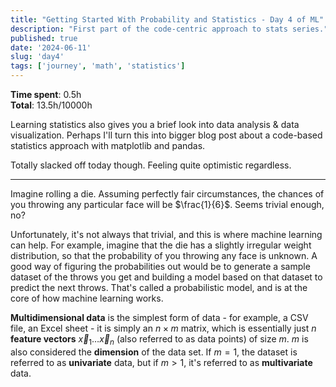 ```yaml
---
title: "Getting Started With Probability and Statistics - Day 4 of ML"
description: "First part of the code-centric approach to stats series."
published: true
date: '2024-06-11'
slug: 'day4'
tags: ['journey', 'math', 'statistics']
---
```

<script>
    import Image from '$lib/components/Image.svelte';
</script>

**Time spent**: 0.5h <br /> **Total**: 13.5h/10000h

Learning statistics also gives you a brief look into data analysis & data visualization. Perhaps I'll turn this into bigger blog post about a code-based statistics approach with matplotlib and pandas.

Totally slacked off today though. Feeling quite optimistic regardless.
___

Imagine rolling a die. Assuming perfectly fair circumstances, the chances of you throwing any particular face will be $\frac{1}{6}$. Seems trivial enough, no?

Unfortunately, it's not always that trivial, and this is where machine learning can help. For example, imagine that the die has a slightly irregular weight distribution, so that the probability of you throwing any face is unknown. A good way of figuring the probabilities out would be to generate a sample dataset of the throws you get and building a model based on that dataset to predict the next throws. That's called a probabilistic model, and is at the core of how machine learning works.

**Multidimensional data** is the simplest form of data - for example, a CSV file, an Excel sheet - it is simply an $n \times m$ matrix, which is essentially just $n$ **feature vectors** $\vec x_1 \dots \vec x_n$ (also referred to as data points) of size $m$. $m$ is also considered the **dimension** of the data set. If $m=1$, the dataset is referred to as **univariate** data, but if $m>1$, it's referred to as **multivariate** data.
